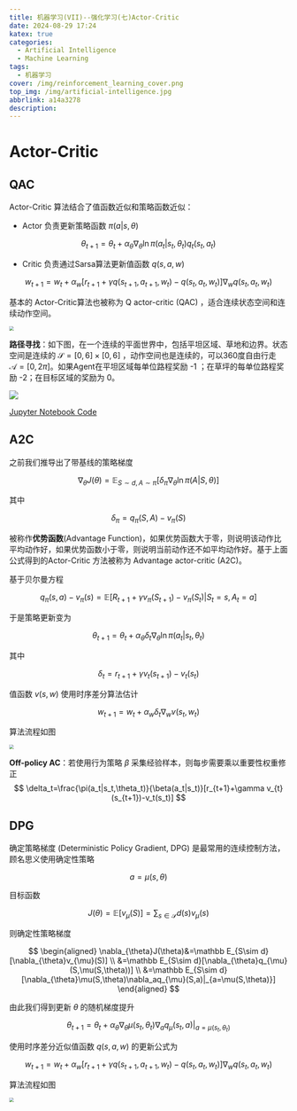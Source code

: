 ```yaml
---
title: 机器学习(VII)--强化学习(七)Actor-Critic
date: 2024-08-29 17:24
katex: true
categories:
  - Artificial Intelligence
  - Machine Learning
tags:
  - 机器学习
cover: /img/reinforcement_learning_cover.png
top_img: /img/artificial-intelligence.jpg
abbrlink: a14a3278
description: 
---
```


# Actor-Critic

## QAC

Actor-Critic 算法结合了值函数近似和策略函数近似：

- Actor 负责更新策略函数 $\pi(a|s,\theta)$

$$
\theta_{t+1}=\theta_{t}+\alpha_{\theta}\nabla_{\theta}\ln\pi(a_t|s_t,\theta_{t})q_t(s_t,a_t)
$$

- Critic 负责通过Sarsa算法更新值函数 $q(s,a,w)$

$$
w_{t+1}=w_{t}+\alpha_w[r_{t+1}+\gamma q(s_{t+1},a_{t+1},w_{t}) -q(s_t,a_t,w_{t})]\nabla_{w}q(s_t,a_t,w_{t})
$$

基本的 Actor-Critic算法也被称为 Q actor-critic (QAC) ，适合连续状态空间和连续动作空间。

<img src="https://warehouse-1310574346.cos.ap-shanghai.myqcloud.com/images/ML/Q_Actor_Critic_Algorithm.png" style="zoom:50%;" />

**路径寻找**：如下图，在一个连续的平面世界中，包括平坦区域、草地和边界。状态空间是连续的 $\mathcal S=[0,6]\times[0,6]$ ，动作空间也是连续的，可以360度自由行走 $\mathcal A=[0,2\pi]$。如果Agent在平坦区域每单位路程奖励 -1 ；在草坪的每单位路程奖励 -2；在目标区域的奖励为 0。

![](https://warehouse-1310574346.cos.ap-shanghai.myqcloud.com/images/ML/flat_world_free.svg)

[Jupyter Notebook Code](/ipynb/reinforcement_learning.html#Flat-World)

## A2C

之前我们推导出了带基线的策略梯度

$$
\nabla_{\theta}J(\theta)=\mathbb E_{S\sim d,A\sim\pi}[\delta_{\pi}\nabla_{\theta}\ln\pi(A|S,\theta)]
$$

其中

$$
\delta_{\pi}=q_{\pi}(S,A)-v_{\pi}(S)
$$

被称作**优势函数**(Advantage Function)，如果优势函数大于零，则说明该动作比平均动作好，如果优势函数小于零，则说明当前动作还不如平均动作好。基于上面公式得到的Actor-Critic 方法被称为 Advantage actor-critic (A2C)。

基于贝尔曼方程

$$
q_{\pi}(s,a)-v_{\pi}(s)=\mathbb E[R_{t+1}+\gamma v_{\pi}(S_{t+1})-v_{\pi}(S_t)|S_t=s,A_t=a]
$$

于是策略更新变为

$$
\theta_{t+1}=\theta_{t}+\alpha_{\theta}\delta_t\nabla_{\theta}\ln\pi(a_t|s_t,\theta_{t})
$$

其中

$$
\delta_t= r_{t+1}+\gamma v_{t}(s_{t+1})-v_t(s_t)
$$

值函数 $v(s,w)$ 使用时序差分算法估计

$$
w_{t+1}=w_t+\alpha_w\delta_t\nabla_wv(s_t,w_t)
$$

 算法流程如图

<img src="https://warehouse-1310574346.cos.ap-shanghai.myqcloud.com/images/ML/Advantage_Actor_Critic_Algorithm.png" style="zoom:50%;" />

**Off-policy AC**：若使用行为策略 $\beta$ 采集经验样本，则每步需要乘以重要性权重修正
$$
\delta_t=\frac{\pi(a_t|s_t,\theta_t)}{\beta(a_t|s_t)}[r_{t+1}+\gamma v_{t}(s_{t+1})-v_t(s_t)]
$$

## DPG

确定策略梯度 (Deterministic Policy Gradient, DPG) 是最常用的连续控制方法，顾名思义使用确定性策略

$$
a=\mu(s,\theta)
$$

目标函数

$$
J(\theta)=\mathbb E[v_{\mu}(S)]=\sum_{s\in\mathcal S}d(s)v_{\mu}(s)
$$

则确定性策略梯度

$$
\begin{aligned}
\nabla_{\theta}J(\theta)&=\mathbb E_{S\sim d}[\nabla_{\theta}v_{\mu}(S)] \\
&=\mathbb E_{S\sim d}[\nabla_{\theta}q_{\mu}(S,\mu(S,\theta))] \\
&=\mathbb E_{S\sim d}[\nabla_{\theta}\mu(S,\theta)\nabla_aq_{\mu}(S,a)|_{a=\mu(S,\theta)}]
\end{aligned}
$$

由此我们得到更新 $\theta$ 的随机梯度提升

$$
\theta_{t+1}=\theta_{t}+\alpha_{\theta}\nabla_{\theta}\mu(s_t,\theta_t)\nabla_aq_{\mu}(s_t,a)|_{a=\mu(s_t,\theta_t)}
$$

使用时序差分近似值函数 $q(s,a,w)$ 的更新公式为

$$
w_{t+1}=w_{t}+\alpha_w[r_{t+1}+\gamma q(s_{t+1},a_{t+1},w_{t}) -q(s_t,a_t,w_{t})]\nabla_{w}q(s_t,a_t,w_{t})
$$

算法流程如图 

<img src="https://warehouse-1310574346.cos.ap-shanghai.myqcloud.com/images/ML/Deterministic_Policy_Gradien_Algorithm.png" style="zoom:50%;" />
